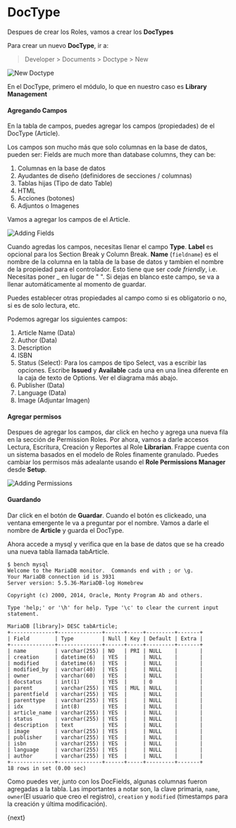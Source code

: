 # DocType

Despues de crear los Roles, vamos a crear los **DocTypes**

Para crear un nuevo **DocType**, ir a:

> Developer > Documents > Doctype > New

<img class="screenshot" alt="New Doctype" src="{{docs_base_url}}/assets/img/doctype_new.png">

En el DocType, primero el módulo, lo que en nuestro caso es **Library Management**

#### Agregando Campos

En la tabla de campos, puedes agregar los campos (propiedades) de el DocType (Article).

Los campos son mucho más que solo columnas en la base de datos, pueden ser:
Fields are much more than database columns, they can be:

1. Columnas en la base de datos
1. Ayudantes de diseño (definidores de secciones / columnas)
1. Tablas hijas (Tipo de dato Table)
1. HTML
1. Acciones (botones)
1. Adjuntos o Imagenes

Vamos a agregar los campos de el Article.

<img class="screenshot" alt="Adding Fields" src="{{docs_base_url}}/assets/img/doctype_adding_field.png">

Cuando agredas los campos, necesitas llenar el campo **Type**. **Label** es opcional para los Section Break y Column Break. **Name** (`fieldname`) es el nombre de la columna en la tabla de la base de datos y tambien el nombre de la propiedad para el controlador. Esto tiene que ser *code friendly*, i.e. Necesitas poner _ en lugar de " ". Si dejas en blanco este campo, se va a llenar automáticamente al momento de guardar.

Puedes establecer otras propiedades al campo como si es obligatorio o no, si es de solo lectura, etc.

Podemos agregar los siguientes campos:

1. Article Name (Data)
2. Author (Data)
3. Description
4. ISBN
5. Status (Select): Para los campos de tipo Select, vas a escribir las opciones. Escribe **Issued** y **Available** cada una en una linea diferente en la caja de texto de Options. Ver el diagrama más abajo.
6. Publisher (Data)
7. Language (Data)
8. Image (Adjuntar Imagen)


#### Agregar permisos

Despues de agregar los campos, dar click en hecho y agrega una nueva fila en la sección de Permission Roles. Por ahora, vamos a darle accesos Lectura, Escritura, Creación y Reportes al Role **Librarian**. Frappe cuenta con un sistema basados en el modelo de Roles finamente granulado. Puedes cambiar los permisos más adealante usando el **Role Permissions Manager** desde **Setup**.

<img class="screenshot" alt="Adding Permissions" src="{{docs_base_url}}/assets/img/doctype_adding_permission.png">

#### Guardando

Dar click en el botón de **Guardar**. Cuando el botón es clickeado, una ventana emergente le va a preguntar por el nombre. Vamos a darle el nombre de **Article** y guarda el DocType.

Ahora accede a mysql y verifica que en la base de datos que se ha creado una nueva tabla llamada tabArticle.

	$ bench mysql
	Welcome to the MariaDB monitor.  Commands end with ; or \g.
	Your MariaDB connection id is 3931
	Server version: 5.5.36-MariaDB-log Homebrew

	Copyright (c) 2000, 2014, Oracle, Monty Program Ab and others.

	Type 'help;' or '\h' for help. Type '\c' to clear the current input statement.

	MariaDB [library]> DESC tabArticle;
	+--------------+--------------+------+-----+---------+-------+
	| Field        | Type         | Null | Key | Default | Extra |
	+--------------+--------------+------+-----+---------+-------+
	| name         | varchar(255) | NO   | PRI | NULL    |       |
	| creation     | datetime(6)  | YES  |     | NULL    |       |
	| modified     | datetime(6)  | YES  |     | NULL    |       |
	| modified_by  | varchar(40)  | YES  |     | NULL    |       |
	| owner        | varchar(60)  | YES  |     | NULL    |       |
	| docstatus    | int(1)       | YES  |     | 0       |       |
	| parent       | varchar(255) | YES  | MUL | NULL    |       |
	| parentfield  | varchar(255) | YES  |     | NULL    |       |
	| parenttype   | varchar(255) | YES  |     | NULL    |       |
	| idx          | int(8)       | YES  |     | NULL    |       |
	| article_name | varchar(255) | YES  |     | NULL    |       |
	| status       | varchar(255) | YES  |     | NULL    |       |
	| description  | text         | YES  |     | NULL    |       |
	| image        | varchar(255) | YES  |     | NULL    |       |
	| publisher    | varchar(255) | YES  |     | NULL    |       |
	| isbn         | varchar(255) | YES  |     | NULL    |       |
	| language     | varchar(255) | YES  |     | NULL    |       |
	| author       | varchar(255) | YES  |     | NULL    |       |
	+--------------+--------------+------+-----+---------+-------+
	18 rows in set (0.00 sec)

Como puedes ver, junto con los DocFields, algunas columnas fueron agregadas a la tabla. Las importantes a notar son, la clave primaria, `name`, `owner`(El usuario que creo el registro),
`creation` y `modified` (timestamps para la creación y última modificación).

{next}
